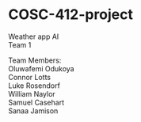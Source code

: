 # COSC-412-project
Weather app AI  
Team 1  
  
Team Members:  
Oluwafemi Odukoya   
Connor Lotts  
Luke Rosendorf  
William Naylor  
Samuel Casehart  
Sanaa Jamison  
